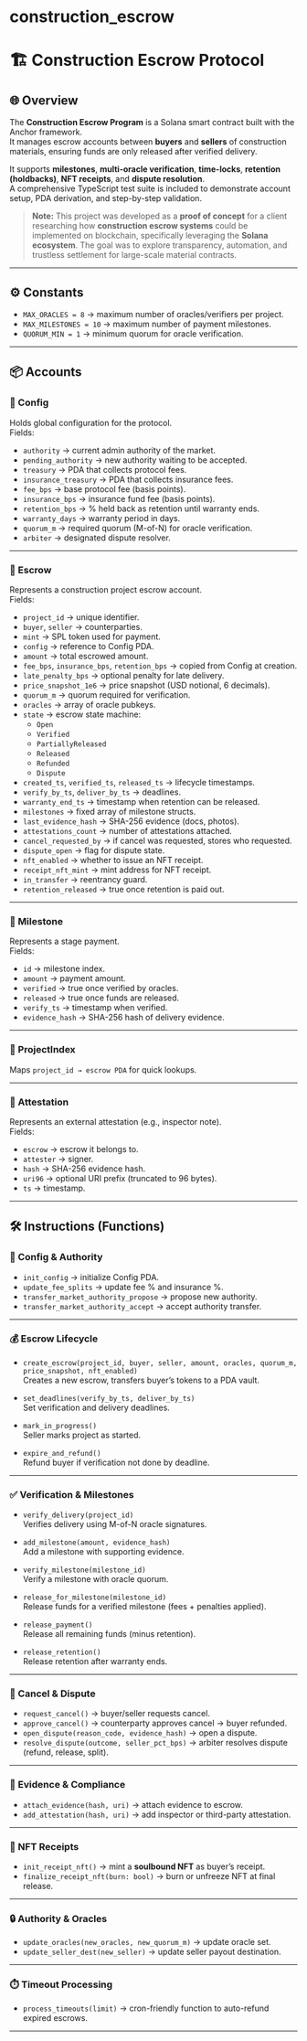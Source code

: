 # construction_escrow

# 🏗️ Construction Escrow Protocol

## 🌐 Overview

The **Construction Escrow Program** is a Solana smart contract built with the Anchor framework.  
It manages escrow accounts between **buyers** and **sellers** of construction materials, ensuring funds are only released after verified delivery.  

It supports **milestones**, **multi-oracle verification**, **time-locks**, **retention (holdbacks)**, **NFT receipts**, and **dispute resolution**.  
A comprehensive TypeScript test suite is included to demonstrate account setup, PDA derivation, and step-by-step validation.

> **Note:** This project was developed as a **proof of concept** for a client researching how **construction escrow systems** could be implemented on blockchain, specifically leveraging the **Solana ecosystem**. The goal was to explore transparency, automation, and trustless settlement for large-scale material contracts.

---

## ⚙️ Constants

- `MAX_ORACLES = 8` → maximum number of oracles/verifiers per project.  
- `MAX_MILESTONES = 10` → maximum number of payment milestones.  
- `QUORUM_MIN = 1` → minimum quorum for oracle verification.  

---

## 📦 Accounts

### 🔹 Config
Holds global configuration for the protocol.  
Fields:
- `authority` → current admin authority of the market.  
- `pending_authority` → new authority waiting to be accepted.  
- `treasury` → PDA that collects protocol fees.  
- `insurance_treasury` → PDA that collects insurance fees.  
- `fee_bps` → base protocol fee (basis points).  
- `insurance_bps` → insurance fund fee (basis points).  
- `retention_bps` → % held back as retention until warranty ends.  
- `warranty_days` → warranty period in days.  
- `quorum_m` → required quorum (M-of-N) for oracle verification.  
- `arbiter` → designated dispute resolver.  

---

### 🔹 Escrow
Represents a construction project escrow account.  
Fields:
- `project_id` → unique identifier.  
- `buyer`, `seller` → counterparties.  
- `mint` → SPL token used for payment.  
- `config` → reference to Config PDA.  
- `amount` → total escrowed amount.  
- `fee_bps`, `insurance_bps`, `retention_bps` → copied from Config at creation.  
- `late_penalty_bps` → optional penalty for late delivery.  
- `price_snapshot_1e6` → price snapshot (USD notional, 6 decimals).  
- `quorum_m` → quorum required for verification.  
- `oracles` → array of oracle pubkeys.  
- `state` → escrow state machine:
  - `Open`
  - `Verified`
  - `PartiallyReleased`
  - `Released`
  - `Refunded`
  - `Dispute`  
- `created_ts`, `verified_ts`, `released_ts` → lifecycle timestamps.  
- `verify_by_ts`, `deliver_by_ts` → deadlines.  
- `warranty_end_ts` → timestamp when retention can be released.  
- `milestones` → fixed array of milestone structs.  
- `last_evidence_hash` → SHA-256 evidence (docs, photos).  
- `attestations_count` → number of attestations attached.  
- `cancel_requested_by` → if cancel was requested, stores who requested.  
- `dispute_open` → flag for dispute state.  
- `nft_enabled` → whether to issue an NFT receipt.  
- `receipt_nft_mint` → mint address for NFT receipt.  
- `in_transfer` → reentrancy guard.  
- `retention_released` → true once retention is paid out.  

---

### 🔹 Milestone
Represents a stage payment.  
Fields:
- `id` → milestone index.  
- `amount` → payment amount.  
- `verified` → true once verified by oracles.  
- `released` → true once funds are released.  
- `verify_ts` → timestamp when verified.  
- `evidence_hash` → SHA-256 hash of delivery evidence.  

---

### 🔹 ProjectIndex
Maps `project_id → escrow PDA` for quick lookups.

---

### 🔹 Attestation
Represents an external attestation (e.g., inspector note).  
Fields:
- `escrow` → escrow it belongs to.  
- `attester` → signer.  
- `hash` → SHA-256 evidence hash.  
- `uri96` → optional URI prefix (truncated to 96 bytes).  
- `ts` → timestamp.  

---

## 🛠️ Instructions (Functions)

### 🔧 Config & Authority
- `init_config` → initialize Config PDA.  
- `update_fee_splits` → update fee % and insurance %.  
- `transfer_market_authority_propose` → propose new authority.  
- `transfer_market_authority_accept` → accept authority transfer.  

---

### 💰 Escrow Lifecycle
- `create_escrow(project_id, buyer, seller, amount, oracles, quorum_m, price_snapshot, nft_enabled)`  
  Creates a new escrow, transfers buyer’s tokens to a PDA vault.  

- `set_deadlines(verify_by_ts, deliver_by_ts)`  
  Set verification and delivery deadlines.  

- `mark_in_progress()`  
  Seller marks project as started.  

- `expire_and_refund()`  
  Refund buyer if verification not done by deadline.  

---


### ✅ Verification & Milestones
- `verify_delivery(project_id)`  
  Verifies delivery using M-of-N oracle signatures.  

- `add_milestone(amount, evidence_hash)`  
  Add a milestone with supporting evidence.  

- `verify_milestone(milestone_id)`  
  Verify a milestone with oracle quorum.  

- `release_for_milestone(milestone_id)`  
  Release funds for a verified milestone (fees + penalties applied).  

- `release_payment()`  
  Release all remaining funds (minus retention).  

- `release_retention()`  
  Release retention after warranty ends.  

---

### 🚫 Cancel & Dispute
- `request_cancel()` → buyer/seller requests cancel.  
- `approve_cancel()` → counterparty approves cancel → buyer refunded.  
- `open_dispute(reason_code, evidence_hash)` → open a dispute.  
- `resolve_dispute(outcome, seller_pct_bps)` → arbiter resolves dispute (refund, release, split).  

---

### 📜 Evidence & Compliance
- `attach_evidence(hash, uri)` → attach evidence to escrow.  
- `add_attestation(hash, uri)` → add inspector or third-party attestation.  

---

### 🪪 NFT Receipts
- `init_receipt_nft()` → mint a **soulbound NFT** as buyer’s receipt.  
- `finalize_receipt_nft(burn: bool)` → burn or unfreeze NFT at final release.  

---

### 🔒 Authority & Oracles
- `update_oracles(new_oracles, new_quorum_m)` → update oracle set.  
- `update_seller_dest(new_seller)` → update seller payout destination.  

---

### ⏱️ Timeout Processing
- `process_timeouts(limit)` → cron-friendly function to auto-refund expired escrows.  

---
